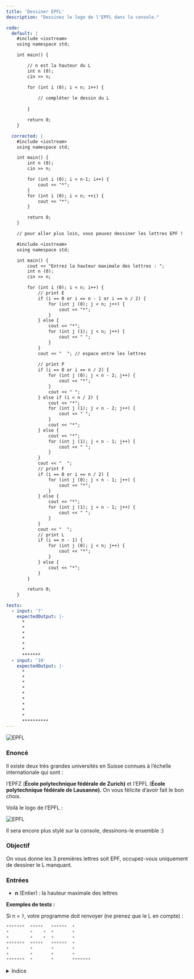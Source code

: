 ```yaml
---
title: 'Dessiner EPFL'
description: "Dessinez le logo de l'EPFL dans la console."

code:
  default: |
    #include <iostream>
    using namespace std;

    int main() {

        // n est la hauteur du L
        int n (0);
        cin >> n;

        for (int i (0); i < n; i++) {
        
            // compléter le dessin du L
            
        }

        return 0;
    }

  corrected: |
    #include <iostream>
    using namespace std;

    int main() {
        int n (0);
        cin >> n;

        for (int i (0); i < n-1; i++) {
            cout << "*"; 
        }
        for (int i (0); i < n; ++i) {
            cout << "*";
        }

        return 0;
    }

    // pour aller plus loin, vous pouvez dessiner les lettres EPF !

    #include <iostream>
    using namespace std;

    int main() {
        cout << "Entrez la hauteur maximale des lettres : ";
        int n (0);
        cin >> n;

        for (int i (0); i < n; i++) {
            // print E
            if (i == 0 or i == n - 1 or i == n / 2) {
                for (int j (0); j < n; j++) {
                    cout << "*";
                }
            } else {
                cout << "*";
                for (int j (1); j < n; j++) {
                    cout << " ";
                }
            }
            cout << "  "; // espace entre les lettres
            
            // print P
            if (i == 0 or i == n / 2) {
                for (int j (0); j < n - 2; j++) {
                    cout << "*";
                }
                cout << " ";
            } else if (i < n / 2) {
                cout << "*";
                for (int j (1); j < n - 2; j++) {
                    cout << " ";
                }
                cout << "*";
            } else {
                cout << "*";
                for (int j (1); j < n - 1; j++) {
                    cout << " ";
                }
            }
            cout << "  ";
            // print F
            if (i == 0 or i == n / 2) {
                for (int j (0); j < n - 1; j++) {
                    cout << "*";
                }
            } else {
                cout << "*";
                for (int j (1); j < n - 1; j++) {
                    cout << " ";
                }
            }
            cout << "  ";
            // print L
            if (i == n - 1) {
                for (int j (0); j < n; j++) {
                    cout << "*";
                }
            } else {
                cout << "*";
            }
        }

        return 0;
    }

tests:
  - input: '7'
    expectedOutput: |-
      *
      *
      *
      *
      *
      *
      *******
  - input: '10'
    expectedOutput: |-
      *
      *
      *
      *
      *
      *
      *
      *
      *
      **********
---
```


![EPFL](/banner/epfl.png)

### Enoncé

Il existe deux très grandes universités en Suisse connues à l’échelle internationale qui sont :

l’EPFZ (**École polytechnique fédérale de Zurich)** et l’EPFL (**École polytechnique fédérale de Lausanne).** On vous félicite d’avoir fait le bon choix.

Voilà le logo de l’EPFL :

![EPFL](/banner/epfl_logo.png)

Il sera encore plus stylé sur la console, dessinons-le ensemble :)

### Objectif

On vous donne les 3 premières lettres soit EPF, occupez-vous uniquement de dessiner le L manquant.

### Entrées

- **n** (Entier) : la hauteur maximale des lettres

**Exemples de tests :**

Si n = `7`, votre programme doit renvoyer (ne prenez que le L en compte) :

```java
*******  *****   ******  *
*        *    *  *       *
*        *    *  *       *
*******  *****   ******  *
*        *       *       *
*        *       *       *
*******  *       *       *******
```

<details>
  <summary>Indice</summary>
  Qu’est-ce qu’un `L`? c’est `n-1` lignes d’une étoile, puis une ligne de `n` étoiles :)
</details>
